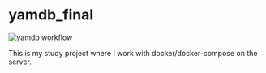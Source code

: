 # yamdb_final
![yamdb workflow](https://github.com/pochtennov/yamdb_final/actions/workflows/yamdb_workflow.yml/badge.svg)


This is my study project where I work with docker/docker-compose on the server.


